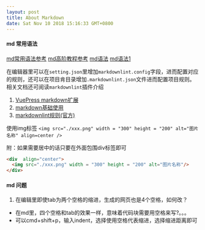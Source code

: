 ```yaml
---
layout: post
title: About Markdown
date: Sat Nov 10 2018 15:16:33 GMT+0800
---
```



#### md 常用语法
[md常用语法参考](https://www.jianshu.com/p/45faddb1526d)
[md高阶教程参考](http://www.iamxiarui.com/?p=1096#5)
[md语法](https://coding.net/help/doc/project/markdown.html#i-9)
[md语法1](https://www.appinn.com/markdown/)

在编辑器里可以在`setting.json`里增加`markdownlint.config`字段，进而配置对应的规则，还可以在项目肯目录增加`.markdownlint.json`文件进而配置项目规则。相关文档还可阅读`markdownlint`插件介绍

1. [VuePress markdown扩展](https://vuepress.vuejs.org/zh/guide/markdown.html)
2. [markdown基础使用](http://xianbai.me/learn-md/article/about/readme.html)
3. [markdownlint规则(官方)](https://github.com/DavidAnson/markdownlint/blob/v0.13.0/doc/Rules.md#md022)


使用img标签 
`<img src="./xxx.png" width = "300" height = "200" alt="图片名称" align=center />`

附：如果需要居中的话只要在外面包围div标签即可
```html
<div  align="center">    
  <img src="./xxx.png" width = "300" height = "200" alt="图片名称"/>
</div>
```


#### md 问题
1. 在编辑里即使tab为两个空格的缩进，生成的网页也是4个空格，如何改？
  - 在md里，四个空格和tab的效果一样，意味着代码块需要用空格来写?。。。
  - 可以cmd+shift+p，输入indent，选择使用空格代表缩进，选择缩进距离即可




